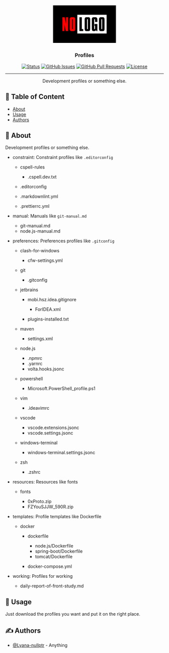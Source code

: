 <h1 align="center">
  <a href="" rel="noopener">
  <img
    width="200px"
    src="docs/images/logo.png"
    alt="Project logo"
  ></a>
</h1>

<h3 align="center">Profiles</h3>

<div align="center">

[![Status](https://img.shields.io/badge/status-active-success.svg)](.)
[![GitHub Issues](https://img.shields.io/github/issues/Lyana-nullptr/profiles.svg)](https://github.com/Lyana-nullptr/profiles/issues)
[![GitHub Pull Requests](https://img.shields.io/github/issues-pr/Lyana-nullptr/profiles.svg)](https://github.com/Lyana-nullptr/profiles/pulls)
[![License](https://img.shields.io/badge/license-MIT-blue.svg)](/LICENSE)

</div>

---

<p align="center"> Development profiles or something else.
    <br>
</p>

## 📝 Table of Content

- [About](#about)
- [Usage](#usage)
- [Authors](#authors)

## 🧐 About <a name = "about"></a>

Development profiles or something else.

- constraint: Constraint profiles like `.editorconfig`

  - cspell-rules

    - .cspell.dev.txt

  - .editorconfig
  - .markdownlint.yml
  - .prettierrc.yml

- manual: Manuals like `git-manual.md`

  - git-manual.md
  - node.js-manual.md

- preferences: Preferences profiles like `.gitconfig`

  - clash-for-windows

    - cfw-settings.yml

  - git

    - .gitconfig

  - jetbrains

    - mobi.hsz.idea.gitignore

      - ForIDEA.xml

    - plugins-installed.txt

  - maven

    - settings.xml

  - node.js

    - .npmrc
    - .yarnrc
    - volta.hooks.jsonc

  - powershell

    - Microsoft.PowerShell_profile.ps1

  - vim

    - .ideavimrc

  - vscode

    - vscode.extensions.jsonc
    - vscode.settings.jsonc

  - windows-terminal

    - windows-terminal.settings.jsonc

  - zsh

    - .zshrc

- resources: Resources like fonts

  - fonts

    - 0xProto.zip
    - FZYouSJJW_590R.zip

- templates: Profile templates like Dockerfile

  - docker

    - dockerfile

      - node.js/Dockerfile
      - spring-boot/Dockerfile
      - tomcat/Dockerfile

    - docker-compose.yml

- working: Profiles for working

  - daily-report-of-front-study.md

## 🎈 Usage <a name="usage"></a>

Just download the profiles you want and put it on the right place.

## ✍️ Authors <a name = "authors"></a>

- [@Lyana-nullptr](https://github.com/Lyana-nullptr) - Anything
